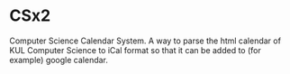 # CSx2
Computer Science Calendar System. A way to parse the html calendar of KUL Computer Science to iCal format so that it can be added to (for example) google calendar.
